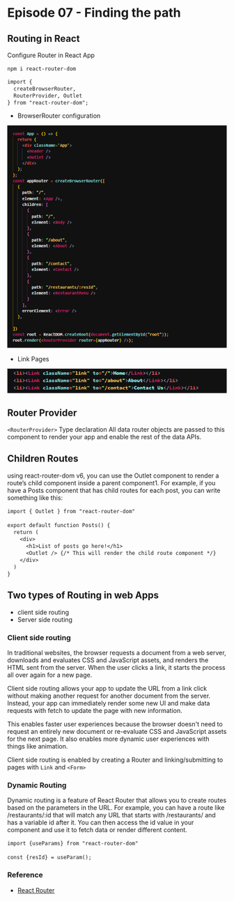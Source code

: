# Episode 07 - Finding the path

## Routing in React

Configure Router in React App

```
npm i react-router-dom
```

```
import {
  createBrowserRouter,
  RouterProvider, Outlet
} from "react-router-dom";
```

- BrowserRouter configuration

![Alt text](image.png)

- Link Pages

![Alt text](image-1.png)

## Router Provider

`<RouterProvider>` Type declaration All data router objects are passed to this component to render your app and enable the rest of the data APIs.

## Children Routes

using react-router-dom v6, you can use the Outlet component to render a route’s child component inside a parent component1. For example, if you have a Posts component that has child routes for each post, you can write something like this:

```
import { Outlet } from "react-router-dom"

export default function Posts() {
  return (
    <div>
      <h1>List of posts go here!</h1>
      <Outlet /> {/* This will render the child route component */}
    </div>
  )
}

```

## Two types of Routing in web Apps

- client side routing
- Server side routing

### Client side routing

In traditional websites, the browser requests a document from a web server, downloads and evaluates CSS and JavaScript assets, and renders the HTML sent from the server. When the user clicks a link, it starts the process all over again for a new page.

Client side routing allows your app to update the URL from a link click without making another request for another document from the server. Instead, your app can immediately render some new UI and make data requests with fetch to update the page with new information.

This enables faster user experiences because the browser doesn't need to request an entirely new document or re-evaluate CSS and JavaScript assets for the next page. It also enables more dynamic user experiences with things like animation.

Client side routing is enabled by creating a Router and linking/submitting to pages with `Link` and `<Form>`

### Dynamic Routing

Dynamic routing is a feature of React Router that allows you to create routes based on the parameters in the URL. For example, you can have a route like /restaurants/:id that will match any URL that starts with /restaurants/ and has a variable id after it. You can then access the id value in your component and use it to fetch data or render different content.

```
import {useParams} from "react-router-dom"

const {resId} = useParam();
```


### Reference


- [React Router](https://reactrouter.com/en/main)